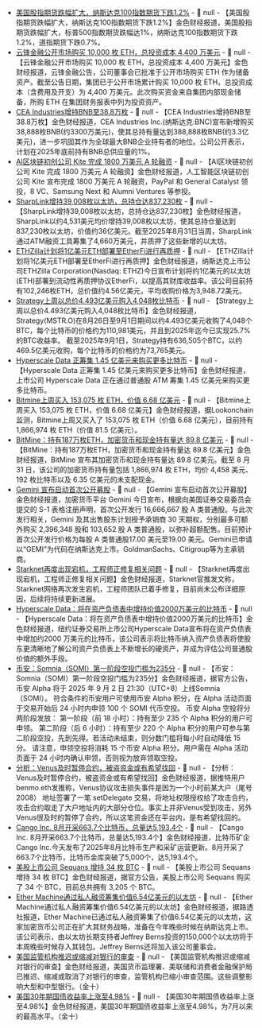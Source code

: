 - [美国股指期货跌幅扩大，纳斯达克100指数期货下跌1.2%]() - 📰 null - 【美国股指期货跌幅扩大，纳斯达克100指数期货下跌1.2%】金色财经报道，美国股指期货跌幅扩大，标普500指数期货跌幅达1%，纳斯达克100指数期货下跌1.2%，道指期货下跌0.7%。
- [云锋金融公开市场购买 10,000 枚 ETH，总投资成本 4,400 万美元]() - 📰 null - 【云锋金融公开市场购买 10,000 枚 ETH，总投资成本 4,400 万美元】金色财经报道，云锋金融公告，公司董事会已批准于公开市场购买 ETH 作为储备资产。截至公告日期，集团已于公开市场累计购买 10,000 枚 ETH，总投资成本（含费用及开支）为 4,400 万美元。此次购买资金来自集团内部现金储备，所购 ETH 在集团财务报表中列为投资资产。
- [CEA Industries增持BNB至38.8万枚](https://www.globenewswire.com/news-release/2025/09/02/3142642/0/en/CEA-Industries-BNC-Expands-Holdings-to-388-888-BNB-330M-USD-Targets-1-Supply-by-Year-End.html) - 📰 null - 【CEA Industries增持BNB至38.8万枚】金色财经报道，CEA Industries Inc.(纳斯达克:BNC)宣布新增购买38,888枚BNB(约3300万美元)，使其总持有量达到388,888枚BNB(约3.3亿美元)，进一步巩固其作为全球最大BNB企业持有者的地位。公司公开表示，计划在2025年底前持有BNB总供应量的1%。
- [AI区块链初创公司 Kite 完成 1800 万美元 A 轮融资](https://fortune.com/crypto/2025/09/02/kite-ai-blockchain-paypal-general-catalyst-18-million/) - 📰 null - 【AI区块链初创公司 Kite 完成 1800 万美元 A 轮融资】金色财经报道，人工智能区块链初创公司 Kite 宣布完成 1800 万美元 A 轮融资，PayPal 和 General Catalyst 领投，8 VC、Samsung Next 和 Alumni Ventures 等参投。
- [SharpLink增持39,008枚以太坊，总持仓达837,230枚](https://x.com/SharpLinkGaming/status/1962848502666691043) - 📰 null - 【SharpLink增持39,008枚以太坊，总持仓达837,230枚】金色财经报道，SharpLink以约4,531美元均价增持39,008枚以太坊，使其总持仓量达到837,230枚以太坊，价值约36亿美元。截至2025年8月31日当周，SharpLink通过ATM融资工具筹集了4,660万美元，并质押了这些新增的以太坊。
- [ETHZilla计划将1亿美元ETH部署至EtherFi进行再质押](https://www.prnewswire.com/news-releases/ethzilla-plans-to-deploy-100-million-in-eth-to-etherfi-for-restaking-initiatives-302543423.html) - 📰 null - 【ETHZilla计划将1亿美元ETH部署至EtherFi进行再质押】金色财经报道，纳斯达克上市公司ETHZilla Corporation(Nasdaq: ETHZ)今日宣布计划将约1亿美元的以太坊(ETH)部署到流动性再质押协议EtherFi，以提高其财库收益率。该公司目前持有102,246枚ETH，总价值约4.56亿美元，平均收购价格为3,948.72美元。
- [Strategy上周以总价4.493亿美元购入4,048枚比特币](https://x.com/Strategy/status/1962849198144893425) - 📰 null - 【Strategy上周以总价4.493亿美元购入4,048枚比特币】金色财经报道，Strategy(MSTR.O)在8月26日至9月1日期间以约4.493亿美元收购了4,048个BTC，每个比特币的价格约为110,981美元，并且到2025年迄今已实现25.7%的BTC收益率。 
截至2025年9月1日，Strategy持有636,505个BTC，以约469.5亿美元收购，每个比特币的价格约为73,765美元。
- [Hyperscale Data 正筹集 1.45 亿美元来购买更多比特币](https://x.com/BTCtreasuries/status/1962847450852438171) - 📰 null - 【Hyperscale Data 正筹集 1.45 亿美元来购买更多比特币】金色财经报道，上市公司 Hyperscale Data 正在通过普通股 ATM 筹集 1.45 亿美元来购买更多比特币。
- [Bitmine上周买入 153,075 枚 ETH，价值 6.68 亿美元](https://x.com/lookonchain/status/1962845772116009396) - 📰 null - 【Bitmine上周买入 153,075 枚 ETH，价值 6.68 亿美元】金色财经报道，据Lookonchain监测，Bitmine上周又买入了 153,075 枚 ETH（价值 6.68 亿美元），目前持有 1,866,974 枚 ETH（价值 81.5 亿美元）。
- [BitMine：持有187万枚ETH，加密货币和现金持有量达 89.8 亿美元](https://www.prnewswire.com/in/news-releases/bitmine-immersion-bmnr-announces-release-of-august-investor-presentation-and-latest-video-message-from-tom-lee-chairman-302543477.html) - 📰 null - 【BitMine：持有187万枚ETH，加密货币和现金持有量达 89.8 亿美元】金色财经报道，BitMine 宣布其加密货币和现金持有量达 89.8 亿美元。截至 8 月 31 日，该公司的加密货币持有量包括 1,866,974 枚 ETH，均价 4,458 美元、192 枚比特币以及 6.35 亿美元的未支配现金。
- [Gemini 宣布启动首次公开募股](https://www.prnewswire.com/news-releases/gemini-announces-launch-of-initial-public-offering-302543703.html) - 📰 null - 【Gemini 宣布启动首次公开募股】金色财经报道，加密货币平台 Gemini 今日宣布，根据向美国证券交易委员会提交的 S-1 表格注册声明，首次公开发行 16,666,667 股 A 类普通股。与此次发行相关，Gemini 及其出售股东计划授予承销商 30 天期权，分别最多可额外购买 2,396,348 股和 103,652 股 A 类普通股，以弥补超额配售。目前预计首次公开发行价格为每股 A 类普通股17.00 美元至19.00 美元。Gemini已申请以“GEMI”为代码在纳斯达克上市。GoldmanSachs、Citigroup等为主承销商。
- [Starknet再度出现宕机，工程师正修复相关问题](https://x.com/Starknet/status/1962834863599317055) - 📰 null - 【Starknet再度出现宕机，工程师正修复相关问题】金色财经报道，Starknet官推发文称，Starknet网络再次发生宕机，工程师团队已着手修复，目前尚未公布详细原因，后续将持续更新进展。
- [Hyperscale Data：将在资产负债表中增持价值2000万美元的比特币](https://www.prnewswire.com/news-releases/hyperscale-data-announces-plan-to-add-20-million-in-bitcoin-to-its-balance-sheet-302543406.html) - 📰 null - 【Hyperscale Data：将在资产负债表中增持价值2000万美元的比特币】金色财经报道，纽约证券交易所上市公司Hyperscale Data宣布将在资产负债表中增加约2000 万美元的比特币，该公司表示将比特币纳入资产负债表将使股东更清晰地了解公司资产负债表上不断增长的硬资产，并成为评估公司普通股价值的额外手段。
- [币安：Somnia（SOMI）第一阶段空投门槛为235分](https://x.com/binancezh/status/1962833559326204270) - 📰 null - 【币安：Somnia（SOMI）第一阶段空投门槛为235分】金色财经报道，据官方公告，币安 Alpha 将于 2025 年 9 月 2 日 21:30（UTC+8）上线Somnia（SOMI）。 符合条件的币安用户可使用币安 Alpha 积分，在 Alpha 活动页面于交易开始后 24 小时内申领 100 个 SOMI 代币空投。 
币安 Alpha 空投将分两阶段发放： 第一阶段（前 18 小时）：持有至少 235 个 Alpha 积分的用户可申领。 第二阶段（后 6 小时）：持有至少 220 个 Alpha 积分的用户可参与第二阶段空投，先到先得。若活动未结束，则分数门槛将每小时自动降低 15 分。 
请注意，申领空投将消耗 15 个币安 Alpha 积分。用户需在 Alpha 活动页面于 24 小时内确认申领，否则视为放弃领取空投。
- [分析：Venus及时暂停合约，被盗资金或有希望找回](https://x.com/Super4DeFi/status/1962819975170924705) - 📰 null - 【分析：Venus及时暂停合约，被盗资金或有希望找回】金色财经报道，据推特用户benmo.eth发推称，Venus协议攻击损失事件是因为一个小时前某大户（尾号2008） 地址签署了一笔 setDelegate 交易，将地址权限授权给了攻击合约，攻击合约取走了大户地址内的大部分仓位。事实上并非Venus受到攻击，另外Venus很及时的暂停了合约，所以这笔资金还在平台内，是有希望找回的。
- [Cango Inc. 8月开采663.7个比特币，总量达5,193.4个](https://www.prnewswire.com/news-releases/cango-inc-announces-august-2025-bitcoin-production-and-mining-operations-update-302543682.html) - 📰 null - 【Cango Inc. 8月开采663.7个比特币，总量达5,193.4个】金色财经报道，比特币矿企Cango Inc.今天发布了2025年8月比特币生产和采矿运营更新。8月开采了663.7个比特币，比特币金库突破了5,000个，达5,193.4个。
- [美股上市公司 Sequans 增持 34 枚 BTC](https://x.com/btcNLNico/status/1962818675972477015) - 📰 null - 【美股上市公司 Sequans 增持 34 枚 BTC】金色财经报道，据官方公告，美股上市公司 Sequans 购买了 34 个 BTC，目前总共拥有 3,205 个 BTC。
- [Ether Machine通过私人融资筹集价值6.54亿美元的以太坊](https://www.reuters.com/business/ether-machine-raises-654-million-private-ether-financing-nasdaq-debut-nears-2025-09-02/) - 📰 null - 【Ether Machine通过私人融资筹集价值6.54亿美元的以太坊】金色财经报道，据路透社报道，Ether Machine已通过私人融资筹集了价值6.54亿美元的以太坊，这家加密货币公司正在扩大其财务战略，准备在今年晚些时候在纳斯达克上市。 
该公司表示，由以太坊长期支持者Jeffrey Berns投资的150,000个以太坊将于本周晚些时候存入其钱包。Jeffrey Berns还将加入该公司董事会。
- [美国监管机构推迟或缩减对银行的审查]() - 📰 null - 【美国监管机构推迟或缩减对银行的审查】金色财经报道，美国货币监理署、美联储和消费者金融保护局已推迟、缩减或取消了对银行的审查，监管机构已缩小审查范围。这些调整影响大型和中型银行。（金十）
- [美国30年期国债收益率上涨至4.98%]() - 📰 null - 【美国30年期国债收益率上涨至4.98%】金色财经报道，美国30年期国债收益率上涨至4.98%，为7月以来的最高水平。（金十）
